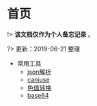 # 首页

!>  **该文档仅作为个人备忘记录** 。

?> 更新：2019-06-21 整理

* 常用工具
    - [json解析](https://www.json.cn/)
    - [caniuse](https://caniuse.com/)
    - [色值转换](https://www.sioe.cn/yingyong/yanse-rgb-16/)
    - [base64](http://imgbase64.duoshitong.com/)

<!-- * 个人项目地址
    - [iTry官网](http://nikai.site/itry/index.html)
    - [24国官网](http://www.24country.com/#/home)
    - 24国app
    - [挖机达人app](https://sj.qq.com/myapp/detail.htm?apkName=com.pitking.operate)
    - [明规则app(部分)](https://sj.qq.com/myapp/detail.htm?apkName=com.mingrule.operate)
    - SpeedoApp(ipad展示app)
    - 51合乘小程序
    - [无忧宝(微信公众号)](http://www.wuyuhappy.com)
    - [微信请柬(微信网页)](http://h5.ziyouse.cn/1_5b3f3ac02d951.html)
    - [邮储抽奖(微信网页)](http://www.yiyisoft.net/PostPrizes/www/redirect.html)

* 个人测试demo地址
    - 商城小程序demo
    - [nodeJS后台(暂时啥都没有)](http://nikai.site/)
    - 三方授权分享测试(更换服务器暂时失效)
    - [安卓测试demo](https://github.com/nkHub/androidTest) -->

